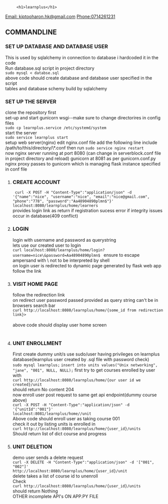          <h1>learnplus</h1>
<div>
 <a href=mailto:kiptooharon.hk@gmail.com>Email: kiptooharon.hk@gmail.com</a>
 <a href=tel:0714261231>Phone:0714261231</a>
</div>
         <h2>COMMANDLINE</h2>
<h3>SET UP DATABASE AND DATABASE USER</h3>
This is used by sqlalchemy in connection to database i hardcoded it in the code<br/>
Run database.sql script in project directory<br/>
<code>sudo mysql < databse.sql </code><br/>
above code should create database and database user specified in the script<br/>
tables and database schemy build by sqlalchemy</br>

<h3>SET UP THE SERVER</h3>
clone the repository first<br/>
set-up and start gunicorn wsgi--make sure to change directorires in config files<br/>
<code>sudo cp learnplus.service /etc/systemd/system</code><br/>
start the server<br/>
<code>sudo service learnplus start</code><br/>
setup web server(nginx)<br\>
edit nginx.conf file add the following line include /path/to/this/directory/\*.conf<br\>
then run
<code>sudo service nginx restart</code><br/>
now nginx server running at port 8080 (can change in serverblock.conf file in project directory and reload)<br\>
gunicorn at 8081 as per gunicorn.conf.py <br\>
nginx proxy passes to gunicorn which is managing flask instance specified in conf file<br/>

<ol>
<li>
<h3>CREATE ACCOUNT</h3>
<code> curl -X POST -H "Content-Type":"application/json" -d '{"name":"nice", "username":"nice", "email":"nice@gmail.com", "phone":"778", "password":"Aa48904890plmn$"}' localhost:8080/learnplus/home/learners</code><br/><div> provides login link as return if registration sucess error if integrity issues occur in database(409 conflict)</div></li>
<li>
<h3>LOGIN</h3>
login with username and password as querystring<br/>
lets use our created user to login
<code>
curl localhost:8080/learnplus/home/login?username=nice\&password=Aa48904890plmn$ </code>
ensure to escape ampersand with \ not to be interpreted by shell <br/>
on login user is redirected to dynamic page generated by flask web app follow the link<br/>
</li>
<li>
<h3>VISIT HOME PAGE</h3>
<div>
follow the redirection link <br/>on redirect user password passed provided as query string can't be in browsers search bar
<div>
<code>curl http://localhost:8080/learnplus/home/{some_id from redirection link}>
</code>
<br/>
above code should display user home screen
</li><br/>
<li>
<h3>UNIT ENROLLMENT</h3>
First create dummy unit/s<br\>
use sudo/user having privileges on learnplus database(learnplus user created by .sql file with password check)<br/>
<code>sudo mysql learnplus;</code>
<code>insert into units values("Unix networking", "jane", "001", NULL, NULL);</code>
first try to get courses enrolled by user with<br>
<code>curl http://localhost:8080/learnplus/home/{our user id we created}/unit</code><br/>
should return No content 204<br/>
now enroll user post request to same get api endpoint(dummy course above)<br/>
<code>curl -X POST -H "Content-Type":"application/json" -d '{"unitId":"001"}' 
localhost:8081/learnplus/home/<idreturned>/unit</code><br/>
Above code should enroll user as taking course 001<br/>
check it out by listing units is enrolled in<br/>
<code>curl http://localhost:8080/learnplus/home/{user_id}/units</code><br/>
Should return list of dict course and progress<br/>
</li>
<li>
<h3>UNIT DELETION</h3>
demo user sends a delete request<br/>
<code>curl -X DELETE -H "Content-Type":"application/json" -d '["001", "002"]' 
http://localhost:8080/learnplus/home/{user_id}/unit</code><br/>
delete takes a list of course id to unenroll<br/>
Check<br/>
<code>curl http://localhost:8080/learnplus/home/{user_id}/units</code><br/>
should return Nothing<br/>
</li>
<div>OTHER incomplete API's ON APP.PY FILE</div>

